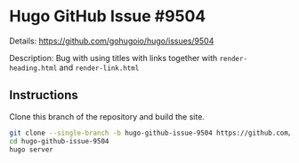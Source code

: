 # Hugo GitHub Issue #9504

Details: <https://github.com/gohugoio/hugo/issues/9504>

Description: Bug with using titles with links together with `render-heading.html` and `render-link.html`

## Instructions

Clone this branch of the repository and build the site.

```bash
git clone --single-branch -b hugo-github-issue-9504 https://github.com/jmooring/hugo-testing hugo-github-issue-9504
cd hugo-github-issue-9504
hugo server
```
